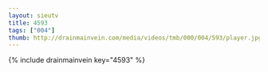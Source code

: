 ```yaml
--- 
layout: sieutv
title: 4593
tags: ["004"]
thumb: http://drainmainvein.com/media/videos/tmb/000/004/593/player.jpg
---
```

{% include drainmainvein key="4593" %} 
